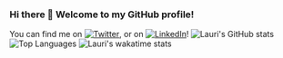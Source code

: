 ### Hi there 👋 Welcome to my GitHub profile!
You can find me on [![Twitter][1.2]][1], or on [![LinkedIn][2.2]][2]!
![Lauri's GitHub stats](https://github-readme-stats.vercel.app/api?username=LauriLepik&count_private=true&show_icons=true&theme=tokyonight)
![Top Languages](https://github-readme-stats.vercel.app/api/top-langs/?username=LauriLepik)
![Lauri's wakatime stats](https://github-readme-stats.vercel.app/api/wakatime?username=LauriLepik)


<!-- Icons -->

[1.2]: http://i.imgur.com/wWzX9uB.png (twitter icon without padding)
[2.2]: https://cdn-icons-png.flaticon.com/512/174/174857.png (LinkedIn)

<!-- Links to your social media accounts -->

[1]: https://twitter.com/
[2]: https://www.linkedin.com/in/lauri-lepik/
<!--
**LauriLepik/LauriLepik** is a ✨ _special_ ✨ repository because its `README.md` (this file) appears on your GitHub profile.

Here are some ideas to get you started:

- 🔭 I’m currently working on ...
- 🌱 I’m currently learning ...
- 👯 I’m looking to collaborate on ...
- 🤔 I’m looking for help with ...
- 💬 Ask me about ...
- 📫 How to reach me: ...
- 😄 Pronouns: ...
- ⚡ Fun fact: ...
-->
